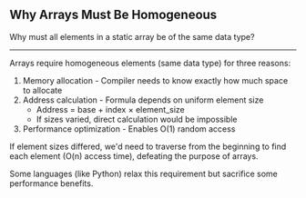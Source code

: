 ## Why Arrays Must Be Homogeneous

Why must all elements in a static array be of the same data type?

---

Arrays require homogeneous elements (same data type) for three reasons:

1. Memory allocation - Compiler needs to know exactly how much space to allocate
2. Address calculation - Formula depends on uniform element size
   - Address = base + index × element_size
   - If sizes varied, direct calculation would be impossible
3. Performance optimization - Enables O(1) random access

If element sizes differed, we'd need to traverse from the beginning to find each element (O(n) access time), defeating the purpose of arrays.

Some languages (like Python) relax this requirement but sacrifice some performance benefits.

